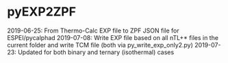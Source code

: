 # pyEXP2ZPF
2019-06-25: From Thermo-Calc EXP file to ZPF JSON file for ESPEI/pycalphad
2019-07-08: Write EXP file based on all nTL+* files in the current folder and write TCM file (both via py_write_exp_only2.py)
2019-07-23: Updated for both binary and ternary (isothermal) cases
